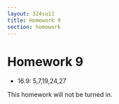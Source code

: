 ```yaml
---
layout: 324su11
title: Homework 9
section: homework
---
```


# Homework 9

- 16.9: 5,7,19,24,27

This homework will not be turned in.

